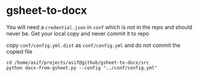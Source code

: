 # gsheet-to-docx
You will need a ```credential.json``` in ```conf``` which is not in the repo and should never be. Get your local copy and never commit it to repo

copy ```conf/config.yml.dist``` as ```conf/config.yml``` and do not commit the copied file

```
cd /home/asif/projects/asif@github/gsheet-to-docx/src
python docx-from-gsheet.py --config "../conf/config.yml"
```
